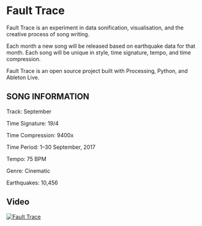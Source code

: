 # Fault Trace

Fault Trace is an experiment in data sonification, visualisation, and the creative process of song writing.

Each month a new song will be released based on earthquake data for that month. Each song will be unique in style, time signature, tempo, and time compression.

Fault Trace is an open source project built with Processing, Python, and Ableton Live.

## SONG INFORMATION

Track: September

Time Signature: 19/4

Time Compression: 9400x

Time Period: 1–30 September, 2017

Tempo: 75 BPM

Genre: Cinematic

Earthquakes: 10,456

## Video

[![Fault Trace](https://img.youtube.com/vi/73L8hhnmPfk/maxresdefault.jpg)](https://www.youtube.com/watch?v=73L8hhnmPfk)
